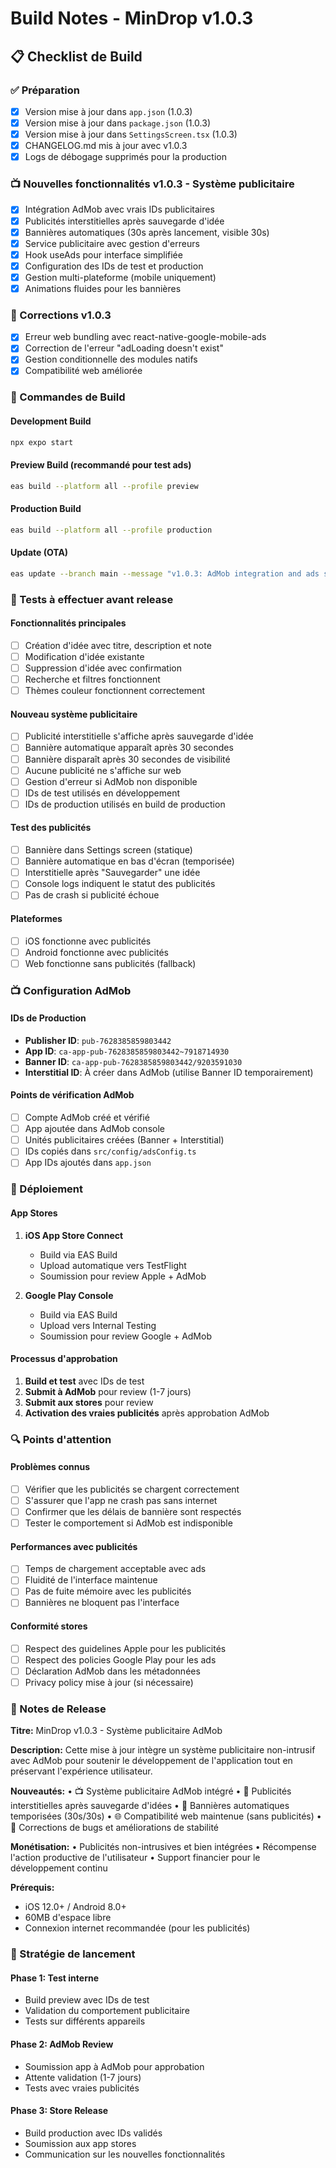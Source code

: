 # Build Notes - MinDrop v1.0.3

## 📋 Checklist de Build

### ✅ Préparation
- [x] Version mise à jour dans `app.json` (1.0.3)
- [x] Version mise à jour dans `package.json` (1.0.3)
- [x] Version mise à jour dans `SettingsScreen.tsx` (1.0.3)
- [x] CHANGELOG.md mis à jour avec v1.0.3
- [x] Logs de débogage supprimés pour la production

### 📺 Nouvelles fonctionnalités v1.0.3 - Système publicitaire
- [x] Intégration AdMob avec vrais IDs publicitaires
- [x] Publicités interstitielles après sauvegarde d'idée
- [x] Bannières automatiques (30s après lancement, visible 30s)
- [x] Service publicitaire avec gestion d'erreurs
- [x] Hook useAds pour interface simplifiée
- [x] Configuration des IDs de test et production
- [x] Gestion multi-plateforme (mobile uniquement)
- [x] Animations fluides pour les bannières

### 🐛 Corrections v1.0.3
- [x] Erreur web bundling avec react-native-google-mobile-ads
- [x] Correction de l'erreur "adLoading doesn't exist"
- [x] Gestion conditionnelle des modules natifs
- [x] Compatibilité web améliorée

### 📱 Commandes de Build

#### Development Build
```bash
npx expo start
```

#### Preview Build (recommandé pour test ads)
```bash
eas build --platform all --profile preview
```

#### Production Build
```bash
eas build --platform all --profile production
```

#### Update (OTA)
```bash
eas update --branch main --message "v1.0.3: AdMob integration and ads system"
```

### 🧪 Tests à effectuer avant release

#### Fonctionnalités principales
- [ ] Création d'idée avec titre, description et note
- [ ] Modification d'idée existante
- [ ] Suppression d'idée avec confirmation
- [ ] Recherche et filtres fonctionnent
- [ ] Thèmes couleur fonctionnent correctement

#### Nouveau système publicitaire
- [ ] Publicité interstitielle s'affiche après sauvegarde d'idée
- [ ] Bannière automatique apparaît après 30 secondes
- [ ] Bannière disparaît après 30 secondes de visibilité
- [ ] Aucune publicité ne s'affiche sur web
- [ ] Gestion d'erreur si AdMob non disponible
- [ ] IDs de test utilisés en développement
- [ ] IDs de production utilisés en build de production

#### Test des publicités
- [ ] Bannière dans Settings screen (statique)
- [ ] Bannière automatique en bas d'écran (temporisée)
- [ ] Interstitielle après "Sauvegarder" une idée
- [ ] Console logs indiquent le statut des publicités
- [ ] Pas de crash si publicité échoue

#### Plateformes
- [ ] iOS fonctionne avec publicités
- [ ] Android fonctionne avec publicités
- [ ] Web fonctionne sans publicités (fallback)

### 📺 Configuration AdMob

#### IDs de Production
- **Publisher ID**: `pub-7628385859803442`
- **App ID**: `ca-app-pub-7628385859803442~7918714930`
- **Banner ID**: `ca-app-pub-7628385859803442/9203591030`
- **Interstitial ID**: À créer dans AdMob (utilise Banner ID temporairement)

#### Points de vérification AdMob
- [ ] Compte AdMob créé et vérifié
- [ ] App ajoutée dans AdMob console
- [ ] Unités publicitaires créées (Banner + Interstitial)
- [ ] IDs copiés dans `src/config/adsConfig.ts`
- [ ] App IDs ajoutés dans `app.json`

### 🚀 Déploiement

#### App Stores
1. **iOS App Store Connect**
   - Build via EAS Build
   - Upload automatique vers TestFlight
   - Soumission pour review Apple + AdMob

2. **Google Play Console**
   - Build via EAS Build
   - Upload vers Internal Testing
   - Soumission pour review Google + AdMob

#### Processus d'approbation
1. **Build et test** avec IDs de test
2. **Submit à AdMob** pour review (1-7 jours)
3. **Submit aux stores** pour review
4. **Activation des vraies publicités** après approbation AdMob

### 🔍 Points d'attention

#### Problèmes connus
- [ ] Vérifier que les publicités se chargent correctement
- [ ] S'assurer que l'app ne crash pas sans internet
- [ ] Confirmer que les délais de bannière sont respectés
- [ ] Tester le comportement si AdMob est indisponible

#### Performances avec publicités
- [ ] Temps de chargement acceptable avec ads
- [ ] Fluidité de l'interface maintenue
- [ ] Pas de fuite mémoire avec les publicités
- [ ] Bannières ne bloquent pas l'interface

#### Conformité stores
- [ ] Respect des guidelines Apple pour les publicités
- [ ] Respect des policies Google Play pour les ads
- [ ] Déclaration AdMob dans les métadonnées
- [ ] Privacy policy mise à jour (si nécessaire)

### 📝 Notes de Release

**Titre:** MinDrop v1.0.3 - Système publicitaire AdMob

**Description:**
Cette mise à jour intègre un système publicitaire non-intrusif avec AdMob pour soutenir le développement de l'application tout en préservant l'expérience utilisateur.

**Nouveautés:**
• 📺 Système publicitaire AdMob intégré
• 🎯 Publicités interstitielles après sauvegarde d'idées
• 📱 Bannières automatiques temporisées (30s/30s)
• 🌐 Compatibilité web maintenue (sans publicités)
• 🐛 Corrections de bugs et améliorations de stabilité

**Monétisation:**
• Publicités non-intrusives et bien intégrées
• Récompense l'action productive de l'utilisateur
• Support financier pour le développement continu

**Prérequis:**
- iOS 12.0+ / Android 8.0+
- 60MB d'espace libre
- Connexion internet recommandée (pour les publicités)

### 🎯 Stratégie de lancement

#### Phase 1: Test interne
- Build preview avec IDs de test
- Validation du comportement publicitaire
- Tests sur différents appareils

#### Phase 2: AdMob Review
- Soumission app à AdMob pour approbation
- Attente validation (1-7 jours)
- Tests avec vraies publicités

#### Phase 3: Store Release
- Build production avec IDs validés
- Soumission aux app stores
- Communication sur les nouvelles fonctionnalités